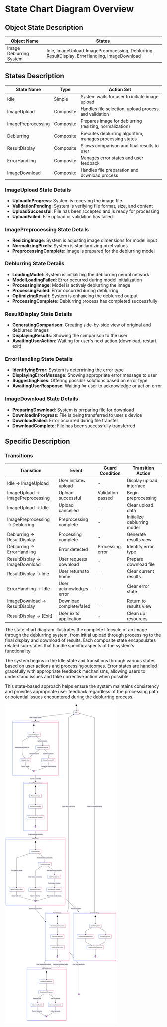 # State Chart Diagram Overview

## Object State Description

| Object Name | States |
|-------------|--------|
| Image Deblurring System | Idle, ImageUpload, ImagePreprocessing, Deblurring, ResultDisplay, ErrorHandling, ImageDownload |

## States Description

| State Name | Type | Action Set |
|------------|------|------------|
| Idle | Simple | System waits for user to initiate image upload |
| ImageUpload | Composite | Handles file selection, upload process, and validation |
| ImagePreprocessing | Composite | Prepares image for deblurring (resizing, normalization) |
| Deblurring | Composite | Executes deblurring algorithm, manages processing states |
| ResultDisplay | Composite | Shows comparison and final results to user |
| ErrorHandling | Composite | Manages error states and user feedback |
| ImageDownload | Composite | Handles file preparation and download process |

### ImageUpload State Details
- **UploadInProgress**: System is receiving the image file
- **ValidationPending**: System is verifying file format, size, and content
- **UploadSuccessful**: File has been accepted and is ready for processing
- **UploadFailed**: File upload or validation has failed

### ImagePreprocessing State Details
- **ResizingImage**: System is adjusting image dimensions for model input
- **NormalizingPixels**: System is standardizing pixel values
- **PreprocessingComplete**: Image is prepared for the deblurring model

### Deblurring State Details
- **LoadingModel**: System is initializing the deblurring neural network
- **ModelLoadingFailed**: Error occurred during model initialization
- **ProcessingImage**: Model is actively deblurring the image
- **ProcessingFailed**: Error occurred during deblurring
- **OptimizingResult**: System is enhancing the deblurred output
- **ProcessingComplete**: Deblurring process has completed successfully

### ResultDisplay State Details
- **GeneratingComparison**: Creating side-by-side view of original and deblurred images
- **DisplayingResults**: Showing the comparison to the user
- **AwaitingUserAction**: Waiting for user's next action (download, restart, exit)

### ErrorHandling State Details
- **IdentifyingError**: System is determining the error type
- **DisplayingErrorMessage**: Showing appropriate error message to user
- **SuggestingFixes**: Offering possible solutions based on error type
- **AwaitingUserResponse**: Waiting for user to acknowledge or act on error

### ImageDownload State Details
- **PreparingDownload**: System is preparing file for download
- **DownloadInProgress**: File is being transferred to user's device
- **DownloadFailed**: Error occurred during file transfer
- **DownloadComplete**: File has been successfully transferred

## Specific Description

### Transitions

| Transition | Event | Guard Condition | Transition Action |
|------------|-------|----------------|-------------------|
| Idle → ImageUpload | User initiates upload | - | Display upload interface |
| ImageUpload → ImagePreprocessing | Upload successful | Validation passed | Begin preprocessing |
| ImageUpload → Idle | Upload cancelled | - | Clear upload data |
| ImagePreprocessing → Deblurring | Preprocessing complete | - | Initialize deblurring model |
| Deblurring → ResultDisplay | Processing complete | - | Generate results view |
| Deblurring → ErrorHandling | Error detected | Processing error | Identify error type |
| ResultDisplay → ImageDownload | User requests download | - | Prepare download file |
| ResultDisplay → Idle | User returns to home | - | Clear current results |
| ErrorHandling → Idle | User acknowledges error | - | Clear error state |
| ImageDownload → ResultDisplay | Download complete/failed | - | Return to results view |
| ResultDisplay → [Exit] | User exits application | - | Clean up resources |

The state chart diagram illustrates the complete lifecycle of an image through the deblurring system, from initial upload through processing to the final display and download of results. Each composite state encapsulates related sub-states that handle specific aspects of the system's functionality.

The system begins in the Idle state and transitions through various states based on user actions and processing outcomes. Error states are handled gracefully with appropriate feedback mechanisms, allowing users to understand issues and take corrective action when possible.

This state-based approach helps ensure the system maintains consistency and provides appropriate user feedback regardless of the processing path or potential issues encountered during the deblurring process.

![state-diagram.png](state-diagram.png)
